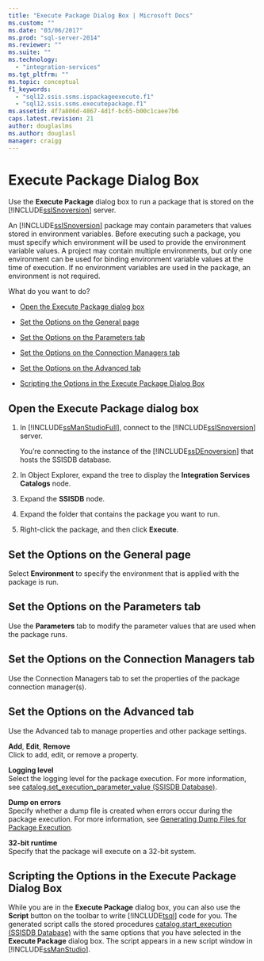 ```yaml
---
title: "Execute Package Dialog Box | Microsoft Docs"
ms.custom: ""
ms.date: "03/06/2017"
ms.prod: "sql-server-2014"
ms.reviewer: ""
ms.suite: ""
ms.technology: 
  - "integration-services"
ms.tgt_pltfrm: ""
ms.topic: conceptual
f1_keywords: 
  - "sql12.ssis.ssms.ispackageexecute.f1"
  - "sql12.ssis.ssms.executepackage.f1"
ms.assetid: 4f7a806d-4867-4d1f-bc65-b00c1caee7b6
caps.latest.revision: 21
author: douglaslms
ms.author: douglasl
manager: craigg
---
```

# Execute Package Dialog Box
  Use the **Execute Package** dialog box to run a package that is stored on the [!INCLUDE[ssISnoversion](../includes/ssisnoversion-md.md)] server.  
  
 An [!INCLUDE[ssISnoversion](../includes/ssisnoversion-md.md)] package may contain parameters that values stored in environment variables. Before executing such a package, you must specify which environment will be used to provide the environment variable values. A project may contain multiple environments, but only one environment can be used for binding environment variable values at the time of execution. If no environment variables are used in the package, an environment is not required.  
  
 What do you want to do?  
  
-   [Open the Execute Package dialog box](#open_dialog)  
  
-   [Set the Options on the General page](#general)  
  
-   [Set the Options on the Parameters tab](#parameters)  
  
-   [Set the Options on the Connection Managers tab](#connection)  
  
-   [Set the Options on the Advanced tab](#advanced)  
  
-   [Scripting the Options in the Execute Package Dialog Box](#script)  
  
##  <a name="open_dialog"></a> Open the Execute Package dialog box  
  
1.  In [!INCLUDE[ssManStudioFull](../includes/ssmanstudiofull-md.md)], connect to the [!INCLUDE[ssISnoversion](../includes/ssisnoversion-md.md)] server.  
  
     You’re connecting to the instance of the [!INCLUDE[ssDEnoversion](../includes/ssdenoversion-md.md)] that hosts the SSISDB database.  
  
2.  In Object Explorer, expand the tree to display the **Integration Services Catalogs** node.  
  
3.  Expand the **SSISDB** node.  
  
4.  Expand the folder that contains the package you want to run.  
  
5.  Right-click the package, and then click **Execute**.  
  
##  <a name="general"></a> Set the Options on the General page  
 Select **Environment** to specify the environment that is applied with the package is run.  
  
##  <a name="parameters"></a> Set the Options on the Parameters tab  
 Use the **Parameters** tab to modify the parameter values that are used when the package runs.  
  
##  <a name="connection"></a> Set the Options on the Connection Managers tab  
 Use the Connection Managers tab to set the properties of the package connection manager(s).  
  
##  <a name="advanced"></a> Set the Options on the Advanced tab  
 Use the Advanced tab to manage properties and other package settings.  
  
 **Add**, **Edit**, **Remove**  
 Click to add, edit, or remove a property.  
  
 **Logging level**  
 Select the logging level for the package execution. For more information, see [catalog.set_execution_parameter_value &#40;SSISDB Database&#41;](/sql/integration-services/system-stored-procedures/catalog-set-execution-parameter-value-ssisdb-database).  
  
 **Dump on errors**  
 Specify whether a dump file is created when errors occur during the package execution. For more information, see [Generating Dump Files for Package Execution](troubleshooting/generating-dump-files-for-package-execution.md).  
  
 **32-bit runtime**  
 Specify that the package will execute on a 32-bit system.  
  
##  <a name="script"></a> Scripting the Options in the Execute Package Dialog Box  
 While you are in the **Execute Package** dialog box, you can also use the **Script** button on the toolbar to write [!INCLUDE[tsql](../includes/tsql-md.md)] code for you. The generated script calls the stored procedures [catalog.start_execution &#40;SSISDB Database&#41;](/sql/integration-services/system-stored-procedures/catalog-start-execution-ssisdb-database) with the same options that you have selected in the **Execute Package** dialog box. The script appears in a new script window in [!INCLUDE[ssManStudio](../includes/ssmanstudio-md.md)].  
  
  

